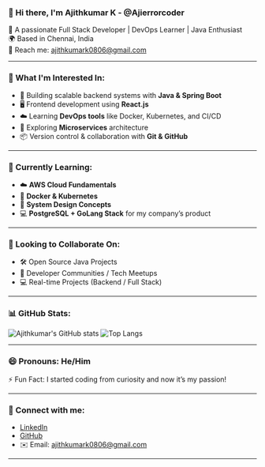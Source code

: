 ### 👋 Hi there, I'm Ajithkumar K - @Ajierrorcoder

🚀 A passionate Full Stack Developer | DevOps Learner | Java Enthusiast  
🌍 Based in Chennai, India  
📧 Reach me: ajithkumark0806@gmail.com  

---

### 👀 What I'm Interested In:
- 💼 Building scalable backend systems with **Java & Spring Boot**
- 🖥️ Frontend development using **React.js**
- ☁️ Learning **DevOps tools** like Docker, Kubernetes, and CI/CD
- 🔐 Exploring **Microservices** architecture
- 📦 Version control & collaboration with **Git & GitHub**

---

### 🌱 Currently Learning:
- ☁️ **AWS Cloud Fundamentals**
- 🐳 **Docker & Kubernetes**
- 🧠 **System Design Concepts**
- 💻 **PostgreSQL + GoLang Stack** for my company’s product

---

### 🤝 Looking to Collaborate On:
- 🛠️ Open Source Java Projects
- 💬 Developer Communities / Tech Meetups
- 💻 Real-time Projects (Backend / Full Stack)

---

### 📊 GitHub Stats:
![Ajithkumar's GitHub stats](https://github-readme-stats.vercel.app/api?username=ajierrorcoder&show_icons=true&theme=tokyonight)
![Top Langs](https://github-readme-stats.vercel.app/api/top-langs/?username=ajierrorcoder&layout=compact&theme=tokyonight)

---

### 😄 Pronouns: He/Him  
⚡ Fun Fact: I started coding from curiosity and now it’s my passion!

---

### 🔗 Connect with me:
- [LinkedIn](https://www.linkedin.com/in/ajithkumaraero123)
- [GitHub](https://github.com/ajierrorcoder)
- ✉️ Email: ajithkumark0806@gmail.com

---